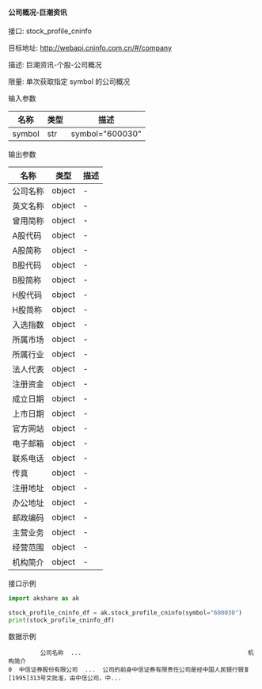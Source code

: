 #### 公司概况-巨潮资讯

接口: stock_profile_cninfo

目标地址: http://webapi.cninfo.com.cn/#/company

描述: 巨潮资讯-个股-公司概况

限量: 单次获取指定 symbol 的公司概况

输入参数

| 名称         | 类型  | 描述                    |
|------------|-----|-----------------------|
| symbol     | str | symbol="600030"       |

输出参数

| 名称   | 类型     | 描述  |
|------|--------|-----|
| 公司名称 | object | -   |
| 英文名称 | object | -   |
| 曾用简称 | object | -   |
| A股代码 | object | -   |
| A股简称 | object | -   |
| B股代码 | object | -   |
| B股简称 | object | -   |
| H股代码 | object | -   |
| H股简称 | object | -   |
| 入选指数 | object | -   |
| 所属市场 | object | -   |
| 所属行业 | object | -   |
| 法人代表 | object | -   |
| 注册资金 | object | -   |
| 成立日期 | object | -   |
| 上市日期 | object | -   |
| 官方网站 | object | -   |
| 电子邮箱 | object | -   |
| 联系电话 | object | -   |
| 传真   | object | -   |
| 注册地址 | object | -   |
| 办公地址 | object | -   |
| 邮政编码 | object | -   |
| 主营业务 | object | -   |
| 经营范围 | object | -   |
| 机构简介 | object | -   |

接口示例

```python
import akshare as ak

stock_profile_cninfo_df = ak.stock_profile_cninfo(symbol="600030")
print(stock_profile_cninfo_df)
```

数据示例

```
         公司名称  ...                                               机构简介
0  中信证券股份有限公司  ...  公司的前身中信证券有限责任公司是经中国人民银行银复[1995]313号文批准，由中信公司，中...
```
